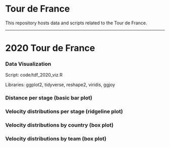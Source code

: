 # Tour de France
This repository hosts data and scripts related to the Tour de France. 

---

# 2020 Tour de France 
### Data Visualization
Script: code/tdf_2020_viz.R

Libraries: ggplot2, tidyverse, reshape2, viridis, ggjoy 

### Distance per stage (basic bar plot)

### Velocity distributions per stage (ridgeline plot)

### Velocity distributions by country (box plot)

### Velocity distributions by team (box plot)
